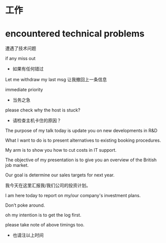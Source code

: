 # 工作

# encountered technical problems
遭遇了技术问题

if any miss out
- 如果有任何错过

Let me withdraw my last msg
让我撤回上一条信息

immediate priority
- 当务之急

please check why the host is stuck?
- 请检查主机卡住的原因？

The purpose of my talk today is update you on new developments in R&D

What I want to do is to present alternatives to existing booking procedures.

My arm is to show you how to cut costs in IT support.

The objective of my presentation is to give you an overview of the British job market.

Our goal is determine our sales targets for next year.

我今天在这里汇报我/我们公司的投资计划。

I am here today to report on my/our company's investment plans.

Don’t poke around.

oh my intention is to get the log first. 

please take note of above timings too.
- 也请注以上时间
